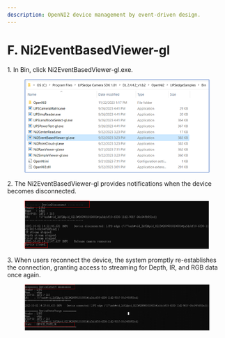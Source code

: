 ```yaml
---
description: OpenNI2 device management by event-driven design.
---
```


# F. Ni2EventBasedViewer-gl

1\. In Bin, click Ni2EventBasedViewer-gl.exe.

<figure><img src="../../.gitbook/assets/image (65).png" alt=""><figcaption></figcaption></figure>

2\. The Ni2EventBasedViewer-gl provides notifications when the device becomes disconnected.

<figure><img src="../../.gitbook/assets/image (69).png" alt=""><figcaption></figcaption></figure>

3\. When users reconnect the device, the system promptly re-establishes the connection, granting access to streaming for Depth, IR, and RGB data once again.

<figure><img src="../../.gitbook/assets/image (9) (3).png" alt=""><figcaption></figcaption></figure>

